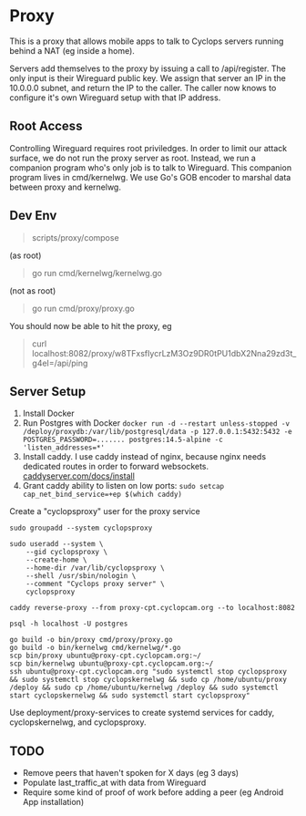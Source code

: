# Proxy

This is a proxy that allows mobile apps to talk to Cyclops servers running behind a NAT (eg inside a home).

Servers add themselves to the proxy by issuing a call to /api/register. The only input is their
Wireguard public key. We assign that server an IP in the 10.0.0.0 subnet, and return the IP
to the caller. The caller now knows to configure it's own Wireguard setup with that IP address.

## Root Access

Controlling Wireguard requires root priviledges. In order to limit our attack surface, we do not run
the proxy server as root. Instead, we run a companion program who's only job is to talk to Wireguard.
This companion program lives in cmd/kernelwg. We use Go's GOB encoder to marshal data between
proxy and kernelwg.

## Dev Env

> scripts/proxy/compose

(as root)
> go run cmd/kernelwg/kernelwg.go

(not as root)
> go run cmd/proxy/proxy.go

You should now be able to hit the proxy, eg
> curl localhost:8082/proxy/w8TFxsfIycrLzM3Oz9DR0tPU1dbX2Nna29zd3t_g4eI=/api/ping

## Server Setup

1. Install Docker
2. Run Postgres with Docker `docker run -d --restart unless-stopped -v /deploy/proxydb:/var/lib/postgresql/data -p 127.0.0.1:5432:5432 -e POSTGRES_PASSWORD=....... postgres:14.5-alpine -c 'listen_addresses=*'`
3. Install caddy. I use caddy instead of nginx, because nginx needs dedicated routes in order to forward websockets. [caddyserver.com/docs/install](https://caddyserver.com/docs/install#debian-ubuntu-raspbian)
4. Grant caddy ability to listen on low ports: `sudo setcap cap_net_bind_service=+ep $(which caddy)`

Create a "cyclopsproxy" user for the proxy service
```
sudo groupadd --system cyclopsproxy

sudo useradd --system \
    --gid cyclopsproxy \
    --create-home \
    --home-dir /var/lib/cyclopsproxy \
    --shell /usr/sbin/nologin \
    --comment "Cyclops proxy server" \
    cyclopsproxy
```

```
caddy reverse-proxy --from proxy-cpt.cyclopcam.org --to localhost:8082
```

```
psql -h localhost -U postgres
```

```
go build -o bin/proxy cmd/proxy/proxy.go
go build -o bin/kernelwg cmd/kernelwg/*.go
scp bin/proxy ubuntu@proxy-cpt.cyclopcam.org:~/
scp bin/kernelwg ubuntu@proxy-cpt.cyclopcam.org:~/
ssh ubuntu@proxy-cpt.cyclopcam.org "sudo systemctl stop cyclopsproxy && sudo systemctl stop cyclopskernelwg && sudo cp /home/ubuntu/proxy /deploy && sudo cp /home/ubuntu/kernelwg /deploy && sudo systemctl start cyclopskernelwg && sudo systemctl start cyclopsproxy"
```

Use deployment/proxy-services to create systemd services for caddy, cyclopskernelwg, and cyclopsproxy.

## TODO
* Remove peers that haven't spoken for X days (eg 3 days)
* Populate last_traffic_at with data from Wireguard
* Require some kind of proof of work before adding a peer (eg Android App installation)